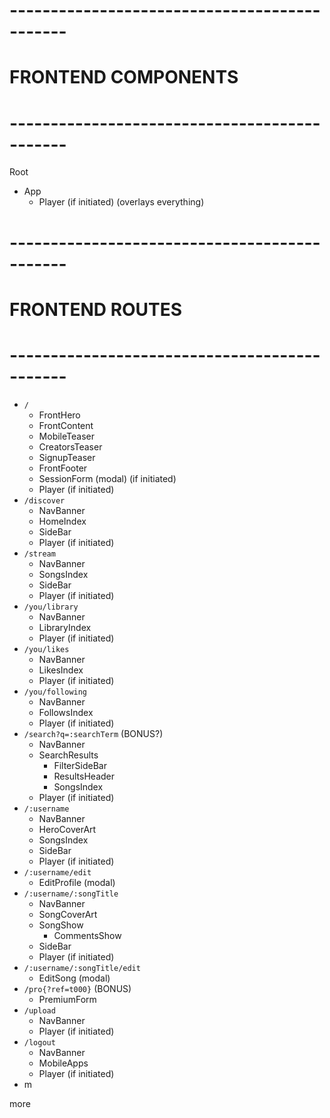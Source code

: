 # --------------------------------------------- 
# FRONTEND COMPONENTS 
# --------------------------------------------- 
  Root 
  * App 
    - Player (if initiated) (overlays everything) 

# --------------------------------------------- 
# FRONTEND ROUTES 
# --------------------------------------------- 
  * `/` 
    - FrontHero 
    - FrontContent 
    - MobileTeaser 
    - CreatorsTeaser 
    - SignupTeaser 
    - FrontFooter 
    - SessionForm (modal) (if initiated) 
    - Player (if initiated) 
  * `/discover` 
    - NavBanner 
    - HomeIndex 
    - SideBar 
    - Player (if initiated) 
  * `/stream` 
    - NavBanner 
    - SongsIndex 
    - SideBar 
    - Player (if initiated) 
  * `/you/library` 
    - NavBanner 
    - LibraryIndex 
    - Player (if initiated) 
  * `/you/likes` 
    - NavBanner 
    - LikesIndex 
    - Player (if initiated) 
  * `/you/following` 
    - NavBanner 
    - FollowsIndex 
    - Player (if initiated) 
  * `/search?q=:searchTerm` (BONUS?) 
    - NavBanner 
    - SearchResults 
      + FilterSideBar 
      + ResultsHeader 
      + SongsIndex 
    - Player (if initiated) 
  * `/:username` 
    - NavBanner 
    - HeroCoverArt 
    - SongsIndex 
    - SideBar 
    - Player (if initiated) 
  * `/:username/edit` 
    - EditProfile (modal) 
  * `/:username/:songTitle` 
    - NavBanner 
    - SongCoverArt 
    - SongShow 
      + CommentsShow 
    - SideBar 
    - Player (if initiated) 
  * `/:username/:songTitle/edit` 
    - EditSong (modal) 
  * `/pro{?ref=t000}` (BONUS) 
    - PremiumForm 
  * `/upload` 
    - NavBanner 
    - Player (if initiated) 
  * `/logout` 
    - NavBanner 
    - MobileApps 
    - Player (if initiated) 
  * m 

more 

